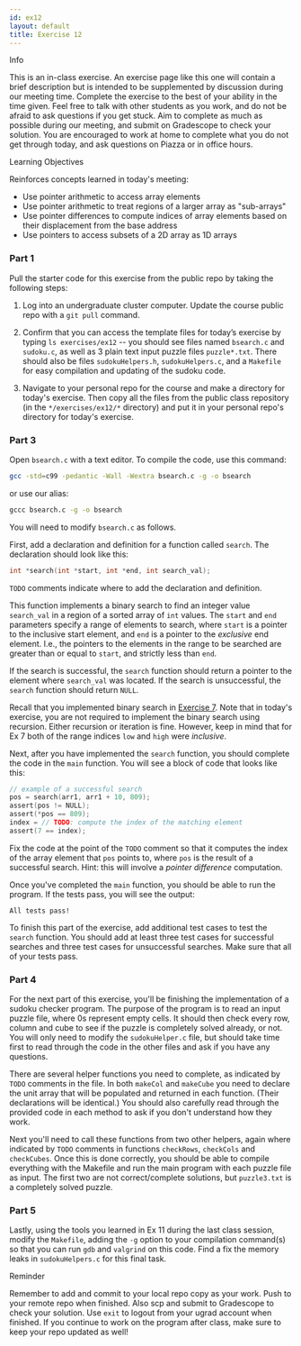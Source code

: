 ```yaml
---
id: ex12
layout: default
title: Exercise 12
---
```


<div class='admonition info'>
<div class='title'>Info</div>
<div class='content'>
<p>This is an in-class exercise. An exercise page like this one will
contain a brief description but is intended to be supplemented by
discussion during our meeting time. Complete the exercise to the best of
your ability in the time given. Feel free to talk with other students as
you work, and do not be afraid to ask questions if you get stuck. Aim to
complete as much as possible during our meeting, and submit on Gradescope
to check your solution. You are encouraged to work at home to complete
what you do not get through today, and ask questions on Piazza or in
office hours.</p>
</div>
</div>

<div class='admonition tip'>
<div class='title'>Learning Objectives</div>
<div class='content'>
<p>Reinforces concepts learned in today's meeting:</p>
<ul>
<li>Use pointer arithmetic to access array elements</li>
<li>Use pointer arithmetic to treat regions of a larger array as "sub-arrays"</li>
<li>Use pointer differences to compute indices of array elements based
    on their displacement from the base address</li>
<li>Use pointers to access subsets of a 2D array as 1D arrays</li>
</ul>
</div>
</div>

### Part 1
Pull the starter code for this exercise from the public repo by taking the following steps:

1.	Log into an undergraduate cluster computer. Update the course public repo with a `git pull` command.

2.	Confirm that you can access the template files for today’s exercise by typing 
	`ls exercises/ex12` -- you should see files named `bsearch.c`
	and `sudoku.c`, as well as 3 plain text input puzzle files
	`puzzle*.txt`. There should also be files `sudokuHelpers.h`,
	`sudokuHelpers.c`, and a `Makefile` for easy compilation and
	updating of the sudoku code.

3.	Navigate to your personal repo for the course and make a directory
	for today's exercise. Then copy all the files from the public class
	repository (in the `*/exercises/ex12/*` directory) and put it in your
	personal repo's directory for today's exercise.


### Part 3
Open `bsearch.c` with a text editor. To compile the code, use this command:

```bash
gcc -std=c99 -pedantic -Wall -Wextra bsearch.c -g -o bsearch   
```

or use our alias:

```bash
gccc bsearch.c -g -o bsearch
```

You will need to modify `bsearch.c` as follows.

First, add a declaration and definition for a function called `search`.
The declaration should look like this:

```c
int *search(int *start, int *end, int search_val);
```

`TODO` comments indicate where to add the declaration and definition.

This function implements a binary search to find an integer value
`search_val` in a region of a sorted array of `int` values. The `start` and
`end` parameters specify a range of elements to search, where `start`
is a pointer to the inclusive start element, and `end` is a pointer to
the *exclusive* end element.  I.e., the pointers to the elements in the range
to be searched are greater than or equal to `start`, and strictly less
than `end`.

If the search is successful, the `search` function should return a pointer
to the element where `search_val` was located.  If the search is unsuccessful,
the `search` function should return `NULL`.

Recall that you implemented binary search in [Exercise 7](ex07).
Note that in today's exercise, you are not required to implement the binary
search using recursion. Either recursion or iteration is fine. However,
keep in mind that for Ex 7 both of the range indices `low` and `high`
were *inclusive*.

Next, after you have implemented the `search` function, you should complete
the code in the `main` function.  You will see a block of code that looks
like this:

```c
// example of a successful search
pos = search(arr1, arr1 + 10, 809);
assert(pos != NULL);
assert(*pos == 809);
index = // TODO: compute the index of the matching element
assert(7 == index);
```

Fix the code at the point of the `TODO` comment so that it computes the
index of the array element that `pos` points to, where `pos` is the result
of a successful search.  Hint: this will involve a *pointer difference*
computation.

Once you've completed the `main` function, you should be able to run the
program.  If the tests pass, you will see the output:

```
All tests pass!
```

To finish this part of the exercise, add additional test cases to test the
`search` function.  You should add at least three test cases for successful
searches and three test cases for unsuccessful searches.  Make sure that
all of your tests pass.

### Part 4

For the next part of this exercise, you'll be finishing the implementation
of a sudoku checker program. The purpose of the program is to read an
input puzzle file, where 0s represent empty cells. It should then check
every row, column and cube to see if the puzzle is completely solved
already, or not. You will only need to modify the `sudokuHelper.c` file,
but should take time first to read through the code in the other files
and ask if you have any questions.

There are several helper functions you need to complete, as indicated
by `TODO` comments in the file. In both `makeCol` and `makeCube` you
need to declare the unit array that will be populated and returned in
each function. (Their declarations will be identical.) You should also
carefully read through the provided code in each method to ask if you
don't understand how they work.

Next you'll need to call these functions from two other helpers, again
where indicated by `TODO` comments in functions `checkRows`, `checkCols`
and `checkCubes`. Once this is done correctly, you should be able to
compile everything with the Makefile and run the main program with each
puzzle file as input. The first two are not correct/complete solutions,
but `puzzle3.txt` is a completely solved puzzle.

### Part 5

Lastly, using the tools you learned in Ex 11 during the last class
session, modify the `Makefile`, adding the `-g` option to your compilation
command(s) so that you can run `gdb` and `valgrind` on this code. Find
a fix the memory leaks in `sudokuHelpers.c` for this final task.

<div class='admonition tip'>
<div class='title'>Reminder</div>
<div class='content'>
<p>Remember to add and commit to your local repo copy as your work. Push
to your remote repo when finished. Also scp and submit to Gradescope
to check your solution. Use <code>exit</code> to logout from your ugrad
account when finished. If you continue to work on the program after class,
make sure to keep your repo updated as well!</p>
</div>
</div>
